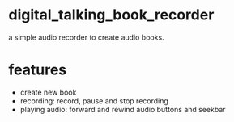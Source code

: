 # digital_talking_book_recorder
a simple audio recorder to create audio books. 


# features 
* create new book 
* recording: record, pause and stop recording  
* playing audio: forward and rewind audio   buttons and seekbar 

